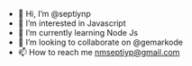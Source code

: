 - 👋 Hi, I’m @septiynp
- 👀 I’m interested in Javascript
- 🌱 I’m currently learning Node Js
- 💞️ I’m looking to collaborate on @gemarkode
- 📫 How to reach me nmseptiyp@gmail.com

